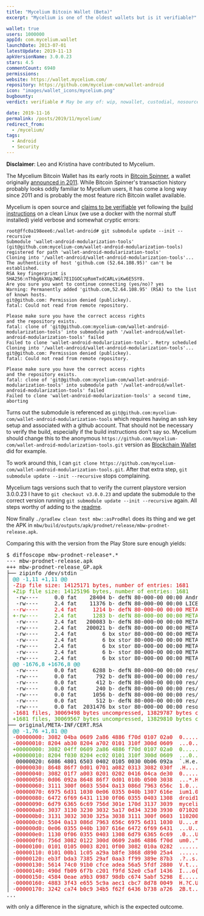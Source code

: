 ```yaml
---
title: "Mycelium Bitcoin Wallet (Beta)"
excerpt: "Mycelium is one of the oldest wallets but is it verifiable?"

wallet: true
users: 1000000
appId: com.mycelium.wallet
launchDate: 2013-07-01
latestUpdate: 2019-11-13
apkVersionName: 3.0.0.23
stars: 4.5
commentCount: 6940
permissions:
website: https://wallet.mycelium.com/
repository: https://github.com/mycelium-com/wallet-android
icon: "images/wallet_icons/mycelium.png"
bugbounty:
verdict: verifiable # May be any of: wip, nowallet, custodial, nosource, nonverifiable, verifiable, bounty, cert1, cert2, cert3

date: 2019-11-16
permalink: /posts/2019/11/mycelium/
redirect_from:
  - /mycelium/
tags:
  - Android
  - Security
---
```


**Disclaimer**: Leo and Kristina have contributed to Mycelium.

The Mycelium Bitcoin Wallet
has its early roots in
[Bitcoin Spinner](https://play.google.com/store/apps/details?id=com.miracleas.bitcoin_spinner),
a wallet originally
[announced in 2011](https://bitcointalk.org/index.php?topic=52674.0). While
Bitcoin Spinner's transaction history probably looks oddly familiar to Mycelium
users, it has come a long way since 2011 and is probably the most
feature rich Bitcoin wallet available.

Mycelium is open source and
[claims to be verifiable](https://github.com/mycelium-com/wallet-android#deterministic-builds)
yet following the
[build instructions](https://github.com/mycelium-com/wallet-android#build-commands)
on a clean Linux (we use a docker with the normal stuff installed) yield verbose
and somewhat cryptic errors:

```
root@ffc0a198eee6:/wallet-android# git submodule update --init --recursive
Submodule 'wallet-android-modularization-tools' (git@github.com:mycelium-com/wallet-android-modularization-tools) registered for path 'wallet-android-modularization-tools'
Cloning into '/wallet-android/wallet-android-modularization-tools'...
The authenticity of host 'github.com (52.64.108.95)' can't be established.
RSA key fingerprint is SHA256:nThbg6kXUpJWGl7E1IGOCspRomTxdCARLviKw6E5SY8.
Are you sure you want to continue connecting (yes/no)? yes
Warning: Permanently added 'github.com,52.64.108.95' (RSA) to the list of known hosts.
git@github.com: Permission denied (publickey).
fatal: Could not read from remote repository.

Please make sure you have the correct access rights
and the repository exists.
fatal: clone of 'git@github.com:mycelium-com/wallet-android-modularization-tools' into submodule path '/wallet-android/wallet-android-modularization-tools' failed
Failed to clone 'wallet-android-modularization-tools'. Retry scheduled
Cloning into '/wallet-android/wallet-android-modularization-tools'...
git@github.com: Permission denied (publickey).
fatal: Could not read from remote repository.

Please make sure you have the correct access rights
and the repository exists.
fatal: clone of 'git@github.com:mycelium-com/wallet-android-modularization-tools' into submodule path '/wallet-android/wallet-android-modularization-tools' failed
Failed to clone 'wallet-android-modularization-tools' a second time, aborting
```

Turns out the submodule is referenced as
`git@github.com:mycelium-com/wallet-android-modularization-tools` which requires
having an ssh key setup and associated with a github account. That should not
be necessary to verify the build, especially if the build instructions don't say
so. Mycelium should change this to the anonymous
`https://github.com/mycelium-com/wallet-android-modularization-tools.git`
version as [Blockchain Wallet](/blockchainwallet/) did for example.

To work around this, I can
`git clone https://github.com/mycelium-com/wallet-android-modularization-tools.git`.
After that extra step, `git submodule update --init --recursive` stops
complaining.

Mycelium tags versions such that to verify the current playstore version
3.0.0.23 I have to `git checkout v3.0.0.23` and update the submodule to
the correct version running `git submodule update --init --recursive` again.
All steps worthy of adding to the
[readme](https://github.com/mycelium-com/wallet-android/blob/master/README.md).

Now finally `./gradlew clean test mbw::asProdRel` does its thing and we get the
APK in `mbw/build/outputs/apk/prodnet/release/mbw-prodnet-release.apk`.

Comparing this with the version from the Play Store sure enough yields:

<div class="language-plaintext highlighter-rouge">
<div class="highlight">
<pre class="highlight">$ diffoscope mbw-prodnet-release*.*
--- mbw-prodnet-release.apk
+++ mbw-prodnet-release_GP.apk
├── zipinfo /dev/stdin
│ <font color="#06989A">@@ -1,11 +1,11 @@</font>
│ <font color="#CC0000">-Zip file size: 14125171 bytes, number of entries: 1681</font>
│ <font color="#4E9A06">+Zip file size: 14125196 bytes, number of entries: 1681</font>
│  -rw----     0.0 fat    28404 b- defN 80-000-00 00:00 AndroidManifest.xml
│  -rw----     2.4 fat    11376 b- defN 80-000-00 00:00 LICENSE-junit.txt
│ <font color="#CC0000">--rw----     2.4 fat     1214 b- defN 80-000-00 00:00 META-INF/CERT.RSA</font>
│ <font color="#4E9A06">+-rw----     2.4 fat     1283 b- defN 80-000-00 00:00 META-INF/CERT.RSA</font>
│  -rw----     2.4 fat   200083 b- defN 80-000-00 00:00 META-INF/CERT.SF
│  -rw----     2.4 fat   200021 b- defN 80-000-00 00:00 META-INF/MANIFEST.MF
│  -rw----     2.4 fat        6 bx stor 80-000-00 00:00 META-INF/android.arch.core_runtime.version
│  -rw----     2.4 fat        6 bx stor 80-000-00 00:00 META-INF/android.arch.lifecycle_extensions.version
│  -rw----     2.4 fat        6 bx stor 80-000-00 00:00 META-INF/android.arch.lifecycle_livedata-core.version
│  -rw----     2.4 fat        6 b- stor 80-000-00 00:00 META-INF/android.arch.lifecycle_livedata.version
│  -rw----     2.4 fat        6 bx stor 80-000-00 00:00 META-INF/android.arch.lifecycle_runtime.version
│ <font color="#06989A">@@ -1676,8 +1676,8 @@</font>
│  -rw----     0.0 fat     6288 b- defN 80-000-00 00:00 res/xml/preferences.xml
│  -rw----     0.0 fat      792 b- defN 80-000-00 00:00 res/xml/preferences_backup.xml
│  -rw----     0.0 fat      412 b- defN 80-000-00 00:00 res/xml/preferences_external_service.xml
│  -rw----     0.0 fat      240 b- defN 80-000-00 00:00 res/xml/preferences_notifications.xml
│  -rw----     0.0 fat     1056 b- defN 80-000-00 00:00 res/xml/preferences_pincode.xml
│  -rw----     0.0 fat      512 b- defN 80-000-00 00:00 res/xml/preferences_versions.xml
│  -rw----     0.0 fat  2031476 bx stor 80-000-00 00:00 resources.arsc
│ <font color="#CC0000">-1681 files, 30069498 bytes uncompressed, 13829787 bytes compressed:  54.0%</font>
│ <font color="#4E9A06">+1681 files, 30069567 bytes uncompressed, 13829810 bytes compressed:  54.0%</font>
├── original/META-INF/CERT.RSA
│ <font color="#06989A">@@ -1,76 +1,81 @@</font>
│ <font color="#CC0000">-00000000: 3082 04ba 0609 2a86 4886 f70d 0107 02a0  0.....*.H.......</font>
│ <font color="#CC0000">-00000010: 8204 ab30 8204 a702 0101 310f 300d 0609  ...0......1.0...</font>
│ <font color="#4E9A06">+00000000: 3082 04ff 0609 2a86 4886 f70d 0107 02a0  0.....*.H.......</font>
│ <font color="#4E9A06">+00000010: 8204 f030 8204 ec02 0101 310f 300d 0609  ...0......1.0...</font>
│  00000020: 6086 4801 6503 0402 0105 0030 0b06 092a  `.H.e......0...*
│ <font color="#CC0000">-00000030: 8648 86f7 0d01 0701 a082 0313 3082 030f  .H..........0...</font>
│ <font color="#CC0000">-00000040: 3082 01f7 a003 0201 0202 0416 04ca de30  0..............0</font>
│ <font color="#CC0000">-00000050: 0d06 092a 8648 86f7 0d01 010b 0500 3038  ...*.H........08</font>
│ <font color="#CC0000">-00000060: 3111 300f 0603 5504 0a13 086d 7963 656c  1.0...U....mycel</font>
│ <font color="#CC0000">-00000070: 6975 6d31 1030 0e06 0355 040b 1307 616e  ium1.0...U....an</font>
│ <font color="#CC0000">-00000080: 6472 6f69 6431 1130 0f06 0355 0403 1308  droid1.0...U....</font>
│ <font color="#CC0000">-00000090: 6d79 6365 6c69 756d 301e 170d 3137 3039  mycelium0...1709</font>
│ <font color="#CC0000">-000000a0: 3037 3130 3230 3032 5a17 0d34 3230 3930  07102002Z..42090</font>
│ <font color="#CC0000">-000000b0: 3131 3032 3030 325a 3038 3111 300f 0603  1102002Z081.0...</font>
│ <font color="#CC0000">-000000c0: 5504 0a13 086d 7963 656c 6975 6d31 1030  U....mycelium1.0</font>
│ <font color="#CC0000">-000000d0: 0e06 0355 040b 1307 616e 6472 6f69 6431  ...U....android1</font>
│ <font color="#CC0000">-000000e0: 1130 0f06 0355 0403 1308 6d79 6365 6c69  .0...U....myceli</font>
│ <font color="#CC0000">-000000f0: 756d 3082 0122 300d 0609 2a86 4886 f70d  um0..&quot;0...*.H...</font>
│ <font color="#CC0000">-00000100: 0101 0105 0003 8201 0f00 3082 010a 0282  ..........0.....</font>
│ <font color="#CC0000">-00000110: 0101 00b1 1c05 a29a b8fe 3868 d890 25a4  ..........8h..%.</font>
│ <font color="#CC0000">-00000120: eb3f bda3 7385 29af 0aa3 ff99 389e 87b3  .?..s.).....8...</font>
│ <font color="#CC0000">-00000130: 5614 74c0 91b0 cfce adea 56a5 5fdf 2880  V.t.......V._.(.</font>
│ <font color="#CC0000">-00000140: 490d fb09 6f7b c201 f9fd 52e0 c5af 1436  I...o{....R....6</font>
│ <font color="#CC0000">-00000150: 4584 0eae a9b3 0987 98db c674 5abf 5298  E..........tZ.R.</font>
│ <font color="#CC0000">-00000160: 4883 3f43 e655 5c9a aec1 cbc7 8d78 0049  H.?C.U\......x.I</font>
│ <font color="#CC0000">-00000170: 3242 ca74 b0c9 34b5 f62f 6436 b738 a726  2B.t..4../d6.8.&amp;</font>
...
</pre>
</div>
</div>

with only a difference in the signature, which is the expected outcome.

